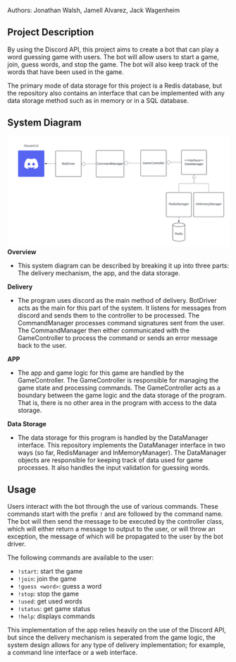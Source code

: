 Authors: Jonathan Walsh, Jamell Alvarez, Jack Wagenheim
## Project Description

By using the Discord API, this project aims to create a bot that can play a word guessing game with users.
The bot will allow users to start a game, join, guess words, and stop the game.
The bot will also keep track of the words that have been used in the game.

The primary mode of data storage for this project is a Redis database, but the repository also contains an interface
that can be implemented with any data storage method such as in memory or in a SQL database.
## System Diagram

![System Diagram](SystemDiagram.png)
**Overview**
- This system diagram can be described by breaking it up into three parts: The delivery mechanism, the app, and the data storage.

**Delivery**
- The program uses discord as the main method of delivery. BotDriver acts as the main for this part of the system. It listens for messages from discord and sends them to the controller to be processed. The CommandManager processes command signatures sent from the user. The CommandManager then either communicated with the GameController to process the command or sends an error message back to the user.

**APP**
- The app and game logic for this game are handled by the GameController. The GameController is responsible for managing the game state and processing commands. The GameController acts as a boundary between the game logic and the data storage of the program. That is, there is no other area in the program with access to the data storage.

**Data Storage**
- The data storage for this program is handled by the DataManager interface. This repository implements the DataManager interface in two ways
(so far, RedisManager and InMemoryManager). The DataManager objects are responsible for keeping track of data used for game processes. It also handles the input validation for guessing words.

## Usage

Users interact with the bot through the use of various commands.
These commands start with the prefix `!` and are followed by the command name.
The bot will then send the message to be executed by the controller class, which will either return a message to output
to the user, or will throw an exception, the message of which will be propagated to the user by the bot driver.

The following commands are available to the user:
- `!start`: start the game
- `!join`: join the game
- `!guess <word>`: guess a word
- `!stop`: stop the game
- `!used`: get used words
- `!status`: get game status
- `!help`: displays commands

This implementation of the app relies heavily on the use of the Discord API, but since the delivery mechanism is seperated from the game logic, the system design allows for any type of delivery implementation; for example, a command line interface or a web interface.
